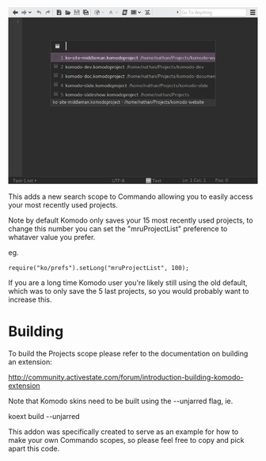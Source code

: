 ![Screenshot](screenshot.png)

This adds a new search scope to Commando allowing you to easily access your
most recently used projects.

Note by default Komodo only saves your 15 most recently used projects, to change
this number you can set the "mruProjectList" preference to whataver value you
prefer.

eg.

```
require("ko/prefs").setLong("mruProjectList", 100);
```

If you are a long time Komodo user you're likely still using the old default, which
was to only save the 5 last projects, so you would probably want to increase this.

Building
========

To build the Projects scope please refer to the documentation on building an extension:

http://community.activestate.com/forum/introduction-building-komodo-extension

Note that Komodo skins need to be built using the --unjarred flag, ie.

  koext build --unjarred
  
This addon was specifically created to serve as an example for how to make your
own Commando scopes, so please feel free to copy and pick apart this code.